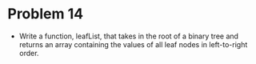 # Problem 14

- Write a function, leafList, that takes in the root of a binary tree and returns an array containing the values of all leaf nodes in left-to-right order.
